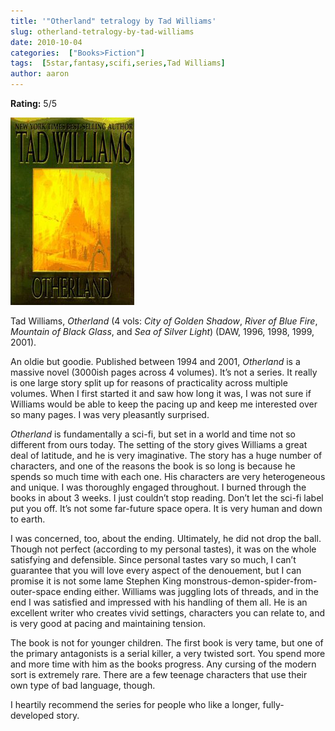 ```yaml
---
title: '"Otherland" tetralogy by Tad Williams'
slug: otherland-tetralogy-by-tad-williams
date: 2010-10-04
categories:  ["Books>Fiction"]
tags:  [5star,fantasy,scifi,series,Tad Williams]
author: aaron
---
```


**Rating:** 5/5

![Book cover](cover6.jpg)

Tad Williams, *Otherland* (4 vols: *City of Golden Shadow*, *River of Blue Fire*, *Mountain of Black Glass*, and *Sea of Silver Light*) (DAW, 1996, 1998, 1999, 2001).

An oldie but goodie. Published between 1994 and 2001, *Otherland* is a massive novel (3000ish pages across 4 volumes). It’s not a series. It really is one large story split up for reasons of practicality across multiple volumes. When I first started it and saw how long it was, I was not sure if Williams would be able to keep the pacing up and keep me interested over so many pages. I was very pleasantly surprised.

*Otherland* is fundamentally a sci-fi, but set in a world and time not so different from ours today. The setting of the story gives Williams a great deal of latitude, and he is very imaginative. The story has a huge number of characters, and one of the reasons the book is so long is because he spends so much time with each one. His characters are very heterogeneous and unique. I was thoroughly engaged throughout. I burned through the books in about 3 weeks. I just couldn’t stop reading. Don’t let the sci-fi label put you off. It’s not some far-future space opera. It is very human and down to earth.

I was concerned, too, about the ending. Ultimately, he did not drop the ball. Though not perfect (according to my personal tastes), it was on the whole satisfying and defensible. Since personal tastes vary so much, I can’t guarantee that you will love every aspect of the denouement, but I can promise it is not some lame Stephen King monstrous-demon-spider-from-outer-space ending either. Williams was juggling lots of threads, and in the end I was satisfied and impressed with his handling of them all. He is an excellent writer who creates vivid settings, characters you can relate to, and is very good at pacing and maintaining tension.

The book is not for younger children. The first book is very tame, but one of the primary antagonists is a serial killer, a very twisted sort. You spend more and more time with him as the books progress. Any cursing of the modern sort is extremely rare. There are a few teenage characters that use their own type of bad language, though.

I heartily recommend the series for people who like a longer, fully-developed story.
